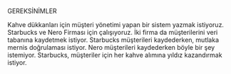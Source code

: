 GEREKSİNİMLER

Kahve dükkanları için müşteri yönetimi yapan bir sistem yazmak istiyoruz. Starbucks ve Nero Firması için çalışıyoruz. 
İki firma da müşterilerini veri tabanına kaydetmek istiyor. Starbucks müşterileri kaydederken, mutlaka mernis doğrulaması istiyor. 
Nero müşterileri kaydederken böyle bir şey istemiyor. 
Starbucks, müşteriler için her kahve alımına yıldız kazandırmak istiyor.

